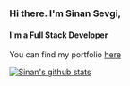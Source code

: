 ### Hi there. I'm Sinan Sevgi, 
#### I'm a Full Stack Developer
You can find my portfolio [here](https://sinansevgi.net) 
<!--
**sinansevgi/sinansevgi** is a ✨ _special_ ✨ repository because its `README.md` (this file) appears on your GitHub profile.

Here are some ideas to get you started:

- 🔭 I’m currently working on ...
- 🌱 I’m currently learning ...
- 👯 I’m looking to collaborate on ...
- 🤔 I’m looking for help with ...
- 💬 Ask me about ...
- 📫 How to reach me: ...
- 😄 Pronouns: ...
- ⚡ Fun fact: ...
-->
[![Sinan's github stats](https://github-readme-stats.vercel.app/api?username=sinansevgi)](https://github.com/anuraghazra/github-readme-stats)
